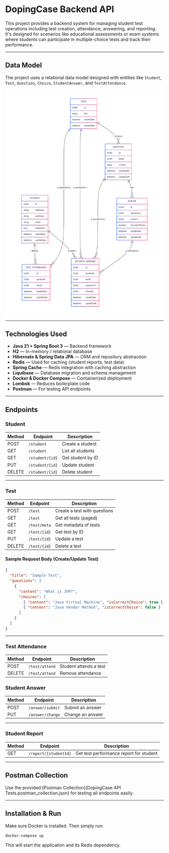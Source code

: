 
# DopingCase Backend API

This project provides a backend system for managing student test operations including test creation, attendance, answering, and reporting. It's designed for scenarios like educational assessments or exam systems where students can participate in multiple-choice tests and track their performance.

---

## Data Model

The project uses a relational data model designed with entities like `Student`, `Test`, `Question`, `Choice`, `StudentAnswer`, and `TestAttendance`.

![ER Diagram](./images/erdiagram.png)

---

## Technologies Used

- **Java 21 + Spring Boot 3** — Backend framework
- **H2** — In-memory / relational database
- **Hibernate & Spring Data JPA** — ORM and repository abstraction
- **Redis** — Used for caching (student reports, test data)
- **Spring Cache** — Redis integration with caching abstraction
- **Liquibase** — Database migration and schema management
- **Docker & Docker Compose** — Containerized deployment
- **Lombok** — Reduces boilerplate code
- **Postman** — For testing API endpoints

---

## Endpoints

### Student

| Method | Endpoint                | Description            |
|--------|-------------------------|------------------------|
| POST   | `/student`              | Create a student       |
| GET    | `/student`              | List all students      |
| GET    | `/student/{id}`         | Get student by ID      |
| PUT    | `/student/{id}`         | Update student         |
| DELETE | `/student/{id}`         | Delete student         |

---

### Test

| Method | Endpoint                | Description                  |
|--------|-------------------------|------------------------------|
| POST   | `/test`                 | Create a test with questions |
| GET    | `/test`                 | Get all tests (paged)        |
| GET    | `/test/meta`           | Get metadata of tests        |
| GET    | `/test/{id}`            | Get test by ID               |
| PUT    | `/test/{id}`            | Update a test                |
| DELETE | `/test/{id}`            | Delete a test                |

#### Sample Request Body (Create/Update Test)
```json
{
  "title": "Sample Test",
  "questions": [
    {
      "content": "What is JVM?",
      "choices": [
        { "content": "Java Virtual Machine", "isCorrectChoice": true },
        { "content": "Java Vendor Method", "isCorrectChoice": false }
      ]
    }
  ]
}
```

---

### Test Attendance

| Method | Endpoint                | Description            |
|--------|-------------------------|------------------------|
| POST   | `/test/attend`          | Student attends a test |
| DELETE | `/test/attend`          | Remove attendance      |

### Student Answer

| Method | Endpoint                 | Description               |
|--------|--------------------------|---------------------------|
| POST   | `/answer/submit`         | Submit an answer          |
| PUT    | `/answer/change`         | Change an answer          |

---

### Student Report

| Method | Endpoint                      | Description              |
|--------|-------------------------------|--------------------------|
| GET    | `/report/{studentId}`         | Get test performance report for student |

---

## Postman Collection

Use the provided [Postman Collection](DopingCase API Tests.postman_collection.json) for testing all endpoints easily.

---

## Installation & Run

Make sure Docker is installed. Then simply run:

```bash
docker-compose up
```

This will start the application and its Redis dependency.
